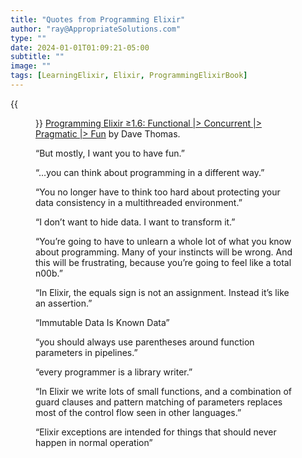 ```yaml
---
title: "Quotes from Programming Elixir"
author: "ray@AppropriateSolutions.com"
type: ""
date: 2024-01-01T01:09:21-05:00
subtitle: ""
image: ""
tags: [LearningElixir, Elixir, ProgrammingElixirBook]
---
```

{{<figure src="./k15-photos-7_sQDeHKZTg-unsplash-threads-cropped.png" title="Threads" alt="Image of threads coming out of tops of multiple spools of sewing thread.">}}
[Programming Elixir ≥1.6: Functional |> Concurrent |> Pragmatic |> Fun](https://pragprog.com/titles/elixir16/programming-elixir-1-6/) by Dave Thomas.

“But mostly, I want you to have fun.”

“…you can think about programming in a different way.”

“You no longer have to think too hard about protecting your data consistency in a multithreaded environment.”

“I don’t want to hide data. I want to transform it.”

“You’re going to have to unlearn a whole lot of what you know about programming.
Many of your instincts will be wrong.
And this will be frustrating, because you’re going to feel like a total n00b.”

“In Elixir, the equals sign is not an assignment.
Instead it’s like an assertion.”

“Immutable Data Is Known Data”

“you should always use parentheses around function parameters in pipelines.”

“every programmer is a library writer.”

“In Elixir we write lots of small functions, and a combination of guard
clauses and pattern matching of parameters replaces most of the
control flow seen in other languages.”

“Elixir exceptions are intended for things that should never happen in normal operation”
